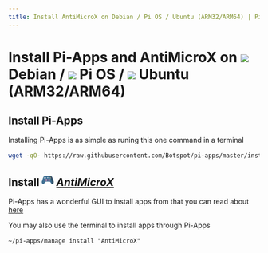 ```yaml
---
title: Install AntiMicroX on Debian / Pi OS / Ubuntu (ARM32/ARM64) | Pi-Apps
---
```

# Install Pi-Apps and AntiMicroX on <img src=https://www.vectorlogo.zone/logos/debian/debian-icon.svg height=20 /> Debian / <img src=https://www.vectorlogo.zone/logos/raspberrypi/raspberrypi-icon.svg height=20 /> Pi OS / <img src=https://www.vectorlogo.zone/logos/ubuntu/ubuntu-icon.svg height=20 /> Ubuntu (ARM32/ARM64)
## Install Pi-Apps

Installing Pi-Apps is as simple as runing this one command in a terminal
```bash
wget -qO- https://raw.githubusercontent.com/Botspot/pi-apps/master/install | bash
```
## Install <img src="/img/app-icons/AntiMicroX/icon-64.png" height=24> ***[AntiMicroX](https://github.com/Botspot/pi-apps/tree/master/apps/AntiMicroX)***
Pi-Apps has a wonderful GUI to install apps from that you can read about [here](/wiki/getting-started/running-pi-apps/)
        
You may also use the terminal to install apps through Pi-Apps
```
~/pi-apps/manage install "AntiMicroX"
```
